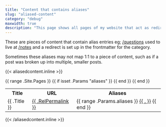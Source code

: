 ```yaml
---
title: "Content that contains aliases"
slug: "aliased-content"
category: "debug"
maxwidth: true
description: "This page shows all pages of my website that act as redirects to other locations"
---
```


These are pieces of content that contain alias entries eg; [/questions](/questions) used to live at [/notes](/notes) and a redirect is set up in the frontmatter for the category.

Sometimes these aliases may not map 1:1 to a piece of content, such as if a post was broken up into multiple, smaller posts.

{{< aliasedcontent.inline >}}
<table>
  <tr>
    <th>Title</th>
    <th>URL</th>
    <th>Aliases</th>
  </tr>
  {{ range .Site.Pages }}
    {{ if isset .Params "aliases" }}
      <tr>
        <td>{{ .Title }}</td>
        <td><a href="{{ .RelPermalink }}">{{ .RelPermalink }}</a></td>
        <td>
          {{ range .Params.aliases }}
            <a href="{{ . }}">{{ . }}</a>
          {{ end }}
        </td>
      </tr>
    {{ end }}
  {{ end }}
</table>
{{< /aliasedcontent.inline >}}